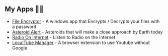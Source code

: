 ## My Apps 🧑‍💻

- [File Encryptor](https://github.com/abhishekY495/File-encryptor/releases) - A windows app that Encrypts / Decrypts your files with a password
- [Asteroid Alert](https://asteroidalert.netlify.app) - Asteroids that will make a close approach by Earth today
- [Radio On Internet](https://radio-on-internet.netlify.app) - Listen to Radio on the Internet
- [LocalTube Manager](https://localtubemanager.pages.dev) - A browser extension to use Youtube without Google
